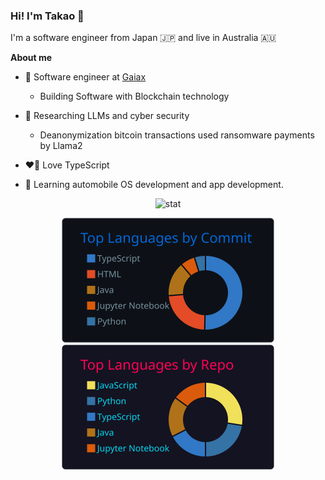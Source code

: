 ### Hi! I'm Takao 👋

I'm a software engineer from Japan 🇯🇵 and live in Australia 🇦🇺

**About me**

-   🔭 Software engineer at [Gaiax](https://www.gaiax.co.jp/)

    -   Building Software with Blockchain technology

-   📓 Researching LLMs and cyber security

    -   Deanonymization bitcoin transactions used ransomware payments by Llama2

-   ❤️‍🔥 Love TypeScript

-   🚗 Learning automobile OS development and app development.

<p align="center">
    <!-- <img alt="stat" height="200px" src="https://raw.githubusercontent.com/takaomizuno0032/takaomizuno0032/main/profile-summary-card-output/github_dark/0-profile-details.svg" /> -->
    <img alt="stat" height="200px" src="https://github-stats-8cvk.vercel.app/api?username=takaomizuno0032&theme=algolia" />
</p>

<p align="center">
    <img alt="top lang" height="200px" src="https://raw.githubusercontent.com/takaomizuno0032/takaomizuno0032/main/profile-summary-card-output/github_dark/2-most-commit-language.svg"/>
    <img alt="top lang" height="200px" src="https://raw.githubusercontent.com/takaomizuno0032/takaomizuno0032/main/profile-summary-card-output/2077/1-repos-per-language.svg"/>
</p>
